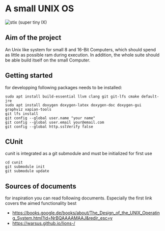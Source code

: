 # A small UNIX OS

![stix (super tiny IX)](stix_logo.png)

## Aim of the project
An Unix like system for small 8 and 16-Bit Computers, which should spend as little as possible ram during execution. In addition, the whole suite should be able build itself on the small Computer.

## Getting started
for developping following packages needs to be installed:
```
sudo apt install build-essential llvm clang git git-lfs cmake default-jre
sudo apt install doxygen doxygen-latex doxygen-doc doxygen-gui graphviz xapian-tools
git lfs install
git config --global user.name "your name"
git config --global user.email your@email.com
git config --global http.sslVerify false
```

## CUnit
cunit is integrated as a git submodule and must be initialized for first use
```
cd cunit
git submodule init
git submodule update
```

## Sources of documents
for inspiration you can read following documents. Especially the first link covers the aimed functionality best
 * https://books.google.de/books/about/The_Design_of_the_UNIX_Operating_System.html?id=NrBQAAAAMAAJ&redir_esc=y
 * https://warsus.github.io/lions-/




